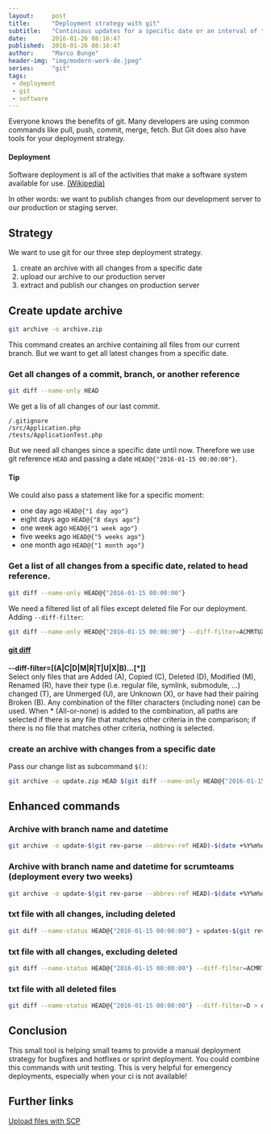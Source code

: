 ```yaml
---
layout:     post
title:      "Deployment strategy with git"
subtitle:   "Continious updates for a specific date or an interval of time"
date:       2016-01-26 08:16:47
published:  2016-01-26 08:16:47
author:     "Marco Bunge"
header-img: "img/modern-work-de.jpeg"
series:     "git"
tags:
 - deployment
 - git
 - software
---
```


Everyone knows the benefits of git. Many developers are using common commands like pull, push, commit, merge, fetch. But Git does also have tools for your deployment strategy.

<div class="callout callout-info">
  <h4>Deployment</h4>
  <p>Software deployment is all of the activities that make a software system available for use. <a href="https://en.wikipedia.org/wiki/Software_deployment" targte="_blank">(Wikipedia)</a></p>
</div>

In other words: we want to publish changes from our development server to our production or staging server.

## Strategy

We want to use git for our three step deployment strategy.

1. create an archive with all changes from a specific date
2. upload our archive to our production server
3. extract and publish our changes on production server

## Create update archive

```bash
git archive -o archive.zip
```

This command creates an archive containing all files from our current branch. But we want to get all latest changes from a specific date. 

### Get all changes of a commit, branch, or another reference

```bash
git diff --name-only HEAD
```

We get a lis of all changes of our last commit.

```
/.gitignore
/src/Application.php
/tests/ApplicationTest.php
```

But we need all changes since a specific date until now. Therefore we use git reference `HEAD` and passing a date `HEAD@{"2016-01-15 00:00:00"}`. 

<div class="callout callout-info">
    <h4>Tip</h4>
    <p>We could also pass a statement like for a specific moment:</p>
    <ul>
      <li>one day ago <code>HEAD@{"1 day ago"}</code></li>
      <li>eight days ago <code>HEAD@{"8 days ago"}</code></li>
      <li>one week ago <code>HEAD@{"1 week ago"}</code></li>
      <li>five weeks ago <code>HEAD@{"5 weeks ago"}</code></li>
      <li>one month ago <code>HEAD@{"1 month ago"}</code></li>
    </ul>
</div>

### Get a list of all changes from a specific date, related to head reference.

```bash
git diff --name-only HEAD@{"2016-01-15 00:00:00"}
```

We need a filtered list of all files except deleted file For our deployment. Adding `--diff-filter`:

```bash
git diff --name-only HEAD@{"2016-01-15 00:00:00"} --diff-filter=ACMRTUXB
```

<div class="callout callout-info">
    <h4><a href="https://git-scm.com/docs/git-diff" target="_blank">git diff</a></h4>
    <p><b>--diff-filter=[(A|C|D|M|R|T|U|X|B)…​[*]]</b><br>Select only files that are Added (A), Copied (C), Deleted (D), Modified (M), Renamed (R), have their type (i.e. regular file, symlink, submodule, …​) changed (T), are Unmerged (U), are Unknown (X), or have had their pairing Broken (B). Any combination of the filter characters (including none) can be used. When * (All-or-none) is added to the combination, all paths are selected if there is any file that matches other criteria in the comparison; if there is no file that matches other criteria, nothing is selected.</p>
</div>

### create an archive with changes from a specific date

Pass our change list as subcommand `$()`:

```bash
git archive -o update.zip HEAD $(git diff --name-only HEAD@{"2016-01-15 00:00:00"} --diff-filter=ACMRTUXB)
```

## Enhanced commands

### Archive with branch name and datetime

```bash
git archive -o update-$(git rev-parse --abbrev-ref HEAD)-$(date +%Y%m%d-%H%M%S).zip HEAD $(git diff --name-only HEAD@{"2016-01-15 00:00:00"} --diff-filter=ACMRTUXB)
```

### Archive with branch name and datetime for scrumteams (deployment every two weeks)

```bash
git archive -o update-$(git rev-parse --abbrev-ref HEAD)-$(date +%Y%m%d-%H%M%S).zip HEAD $(git diff --name-only HEAD@{"2 weeks ago"} --diff-filter=ACMRTUXB)
```

### txt file with all changes, including deleted

```bash
git diff --name-status HEAD@{"2016-01-15 00:00:00"} > updates-$(git rev-parse --abbrev-ref HEAD)-$(date +%Y%m%d-%H%M%S).txt
```

### txt file with all changes, excluding deleted

```bash
git diff --name-status HEAD@{"2016-01-15 00:00:00"} --diff-filter=ACMRTUXB > updates-$(git rev-parse --abbrev-ref HEAD)-$(date +%Y%m%d-%H%M%S).txt
```

### txt file with all deleted files

```bash
git diff --name-status HEAD@{"2016-01-15 00:00:00"} --diff-filter=D > deleted-$(git rev-parse --abbrev-ref HEAD)-$(date +%Y%m%d-%H%M%S).txt
```

## Conclusion

This small tool is helping small teams to provide a manual deployment strategy for bugfixes and hotfixes or sprint deployment. You could combine this commands with unit testing. This is very helpful for emergency deployments, especially when your ci is not available!

## Further links

<a href="https://www.binarytides.com/linux-scp-command/" target="_blank">Upload files with SCP</a>

